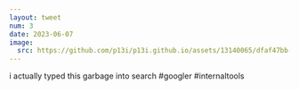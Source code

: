 ```yaml
---
layout: tweet
num: 3
date: 2023-06-07
image:
  src: https://github.com/p13i/p13i.github.io/assets/13140065/dfaf47bb-c6b9-4431-8ca1-06ff1d24f935
---
```


i actually typed this garbage into search #googler
#internaltools

